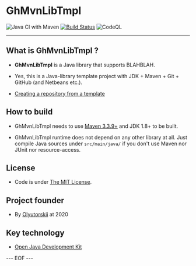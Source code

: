 # GhMvnLibTmpl #

![Java CI with Maven](https://github.com/olyutorskii/GhMvnLibTmpl/workflows/Java%20CI%20with%20Maven/badge.svg)
[![Build Status](https://travis-ci.com/olyutorskii/GhMvnLibTmpl.svg?branch=develop)](https://travis-ci.com/olyutorskii/GhMvnLibTmpl)
![CodeQL](https://github.com/olyutorskii/GhMvnLibTmpl/workflows/CodeQL/badge.svg)

-----------------------------------------------------------------------

## What is GhMvnLibTmpl ? ##

* **GhMvnLibTmpl** is a Java library
that supports BLAHBLAH.

* Yes, this is a Java-library template project
with JDK + Maven + Git + GitHub (and Netbeans etc.).

* [Creating a repository from a template](https://docs.github.com/en/free-pro-team@latest/github/creating-cloning-and-archiving-repositories/creating-a-repository-from-a-template)


## How to build ##

* GhMvnLibTmpl needs to use [Maven 3.3.9+](https://maven.apache.org/)
and JDK 1.8+ to be built.

* GhMvnLibTmpl runtime does not depend on any other library at all.
Just compile Java sources under `src/main/java/`
if you don't use Maven nor JUnit nor resource-access.


## License ##

* Code is under [The MIT License][MIT].


## Project founder ##

* By [Olyutorskii](https://github.com/olyutorskii) at 2020


## Key technology ##

- [Open Java Development Kit][JDK]


[MIT]: https://opensource.org/licenses/MIT
[JDK]: https://openjdk.java.net/


--- EOF ---

